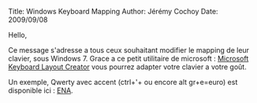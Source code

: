 ﻿Title: Windows Keyboard Mapping
Author: Jérémy Cochoy
Date: 2009/09/08

Hello,

Ce message s'adresse a tous ceux souhaitant modifier le mapping de leur clavier, sous Windows 7. Grace a ce petit utilitaire de microsoft : [Microsoft Keyboard Layout Creator](http://www.microsoft.com/downloads/details.aspx?FamilyID=8be579aa-780d-4253-9e0a-e17e51db2223&amp;DisplayLang=en) vous pourrez adapter votre clavier a votre goût.

Un exemple, Qwerty avec accent (ctrl+'+<lettre> ou encore alt gr+e=euro) est disponible ici : [ENA](data/ena.tar.gz).
